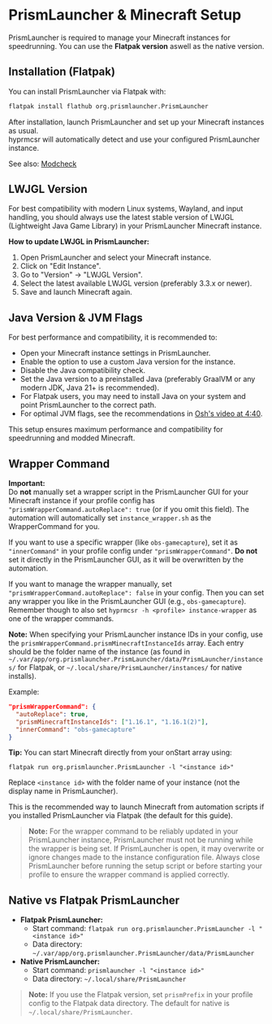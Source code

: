 # PrismLauncher & Minecraft Setup

PrismLauncher is required to manage your Minecraft instances for speedrunning.
You can use the **Flatpak version** aswell as the native version.

## Installation (Flatpak)

You can install PrismLauncher via Flatpak with:

```bash
flatpak install flathub org.prismlauncher.PrismLauncher
```

After installation, launch PrismLauncher and set up your Minecraft instances as usual.  
hyprmcsr will automatically detect and use your configured PrismLauncher instance.

See also: [Modcheck](https://github.com/Relacibo/hyprmcsr/blob/main/docs/jar-download.md#modcheck)

## LWJGL Version

For best compatibility with modern Linux systems, Wayland, and input handling, you should always use the latest stable version of LWJGL (Lightweight Java Game Library) in your PrismLauncher Minecraft instance.

**How to update LWJGL in PrismLauncher:**
1. Open PrismLauncher and select your Minecraft instance.
2. Click on "Edit Instance".
3. Go to "Version" → "LWJGL Version".
4. Select the latest available LWJGL version (preferably 3.3.x or newer).
5. Save and launch Minecraft again.

## Java Version & JVM Flags

For best performance and compatibility, it is recommended to:

- Open your Minecraft instance settings in PrismLauncher.
- Enable the option to use a custom Java version for the instance.
- Disable the Java compatibility check.
- Set the Java version to a preinstalled Java (preferably GraalVM or any modern JDK, Java 21+ is recommended).
- For Flatpak users, you may need to install Java on your system and point PrismLauncher to the correct path.
- For optimal JVM flags, see the recommendations in [Osh's video at 4:40](https://youtu.be/OEpZlv6cQsI?si=Pv2prKsP1xYSzXIc&t=280).

This setup ensures maximum performance and compatibility for speedrunning and modded Minecraft.

## Wrapper Command

**Important:**  
Do **not** manually set a wrapper script in the PrismLauncher GUI for your Minecraft instance if your profile config has `"prismWrapperCommand.autoReplace": true` (or if you omit this field).
The automation will automatically set `instance_wrapper.sh` as the WrapperCommand for you.

If you want to use a specific wrapper (like `obs-gamecapture`), set it as `"innerCommand"` in your profile config under `"prismWrapperCommand"`.
**Do not** set it directly in the PrismLauncher GUI, as it will be overwritten by the automation.

If you want to manage the wrapper manually, set `"prismWrapperCommand.autoReplace": false` in your config.
Then you can set any wrapper you like in the PrismLauncher GUI (e.g., `obs-gamecapture`). Remember though to also set `hyprmcsr -h <profile> instance-wrapper` as one of the wrapper commands.

**Note:**
When specifying your PrismLauncher instance IDs in your config, use the `prismWrapperCommand.prismMinecraftInstanceIds` array. Each entry should be the folder name of the instance (as found in `~/.var/app/org.prismlauncher.PrismLauncher/data/PrismLauncher/instances/` for Flatpak, or `~/.local/share/PrismLauncher/instances/` for native installs).

Example:

```json
"prismWrapperCommand": {
  "autoReplace": true,
  "prismMinecraftInstanceIds": ["1.16.1", "1.16.1(2)"],
  "innerCommand": "obs-gamecapture"
}
```

**Tip:**
You can start Minecraft directly from your onStart array using:

    flatpak run org.prismlauncher.PrismLauncher -l "<instance id>"

Replace `<instance id>` with the folder name of your instance (not the display name in PrismLauncher).

This is the recommended way to launch Minecraft from automation scripts if you installed PrismLauncher via Flatpak (the default for this guide).

> **Note:** For the wrapper command to be reliably updated in your PrismLauncher instance, PrismLauncher must not be running while the wrapper is being set. If PrismLauncher is open, it may overwrite or ignore changes made to the instance configuration file. Always close PrismLauncher before running the setup script or before starting your profile to ensure the wrapper command is applied correctly.

## Native vs Flatpak PrismLauncher

- **Flatpak PrismLauncher:**
  - Start command: `flatpak run org.prismlauncher.PrismLauncher -l "<instance id>"`
  - Data directory: `~/.var/app/org.prismlauncher.PrismLauncher/data/PrismLauncher`
- **Native PrismLauncher:**
  - Start command: `prismlauncher -l "<instance id>"`
  - Data directory: `~/.local/share/PrismLauncher`

> **Note:**
> If you use the Flatpak version, set `prismPrefix` in your profile config to the Flatpak data directory. The default for native is `~/.local/share/PrismLauncher`.
